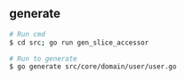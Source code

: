 ## generate

```zsh
# Run cmd
$ cd src; go run gen_slice_accessor

# Run to generate
$ go generate src/core/domain/user/user.go
```
